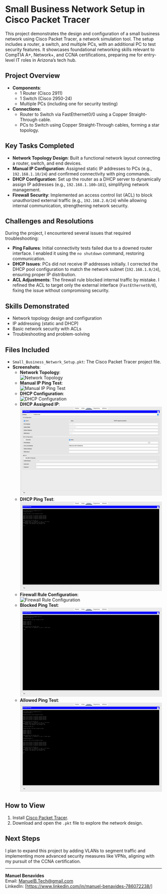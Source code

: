 # Small Business Network Setup in Cisco Packet Tracer

This project demonstrates the design and configuration of a small business network using Cisco Packet Tracer, a network simulation tool. The setup includes a router, a switch, and multiple PCs, with an additional PC to test security features. It showcases foundational networking skills relevant to CompTIA A+, Network+, and CCNA certifications, preparing me for entry-level IT roles in Arizona’s tech hub.

## Project Overview
- **Components**:
  - 1 Router (Cisco 2911)
  - 1 Switch (Cisco 2950-24)
  - Multiple PCs (including one for security testing)
- **Connections**:
  - Router to Switch via FastEthernet0/0 using a Copper Straight-Through cable.
  - PCs to Switch using Copper Straight-Through cables, forming a star topology.

## Key Tasks Completed
- **Network Topology Design**: Built a functional network layout connecting a router, switch, and end devices.
- **Manual IP Configuration**: Assigned static IP addresses to PCs (e.g., `192.168.1.10/24`) and confirmed connectivity with ping commands.
- **DHCP Configuration**: Set up the router as a DHCP server to dynamically assign IP addresses (e.g., `192.168.1.100–101`), simplifying network management.
- **Firewall Security**: Implemented an access control list (ACL) to block unauthorized external traffic (e.g., `192.168.2.0/24`) while allowing internal communication, strengthening network security.

## Challenges and Resolutions
During the project, I encountered several issues that required troubleshooting:  
- **Ping Failures**: Initial connectivity tests failed due to a downed router interface. I enabled it using the `no shutdown` command, restoring communication.  
- **DHCP Issues**: PCs did not receive IP addresses initially. I corrected the DHCP pool configuration to match the network subnet (`192.168.1.0/24`), ensuring proper IP distribution.  
- **ACL Adjustments**: The firewall rule blocked internal traffic by mistake. I refined the ACL to target only the external interface (`FastEthernet0/0`), fixing the issue without compromising security.  

## Skills Demonstrated
- Network topology design and configuration
- IP addressing (static and DHCP)
- Basic network security with ACLs
- Troubleshooting and problem-solving

## Files Included
- `Small_Business_Network_Setup.pkt`: The Cisco Packet Tracer project file.
- **Screenshots**:
  - **Network Topology**:  
    ![Network Topology](https://github.com/ManuelBTech/Small-Business-Network-Setup/raw/main/Network_Topology.png)  
  - **Manual IP Ping Test**:  
    ![Manual IP Ping Test](https://github.com/ManuelBTech/Small-Business-Network-Setup/raw/main/Manual_IP_Ping_Test.png)  
  - **DHCP Configuration**:  
    ![DHCP Configuration](https://github.com/ManuelBTech/Small-Business-Network-Setup/raw/main/DHCP_Configuration.png)  
  - **DHCP Assigned IP**:  
    ![DHCP Assigned IP](https://github.com/ManuelBTech/Small-Business-Network-Setup/raw/main/DHCP_Assigned_IP.png)  
  - **DHCP Ping Test**:  
    ![DHCP Ping Test](https://github.com/ManuelBTech/Small-Business-Network-Setup/raw/main/DHCP_Ping_Test.png)  
  - **Firewall Rule Configuration**:  
    ![Firewall Rule Configuration](https://github.com/ManuelBTech/Small-Business-Network-Setup/raw/main/Firewall_Rule_Configuration.png)  
  - **Blocked Ping Test**:  
    ![Blocked Ping Test](https://github.com/ManuelBTech/Small-Business-Network-Setup/raw/main/Blocked_Ping_Test.png)  
  - **Allowed Ping Test**:  
    ![Allowed Ping Test](https://github.com/ManuelBTech/Small-Business-Network-Setup/raw/main/Allowed_Ping_Test.png)  

## How to View
1. Install [Cisco Packet Tracer](https://www.netacad.com/courses/packet-tracer).
2. Download and open the `.pkt` file to explore the network design.

## Next Steps
I plan to expand this project by adding VLANs to segment traffic and implementing more advanced security measures like VPNs, aligning with my pursuit of the CCNA certification.

---
**Manuel Benavides**  
Email: [ManuelB.Tech@gmail.com](mailto:ManuelB.Tech@gmail.com)  
LinkedIn: [https://www.linkedin.com/in/manuel-benavides-786072238/]
